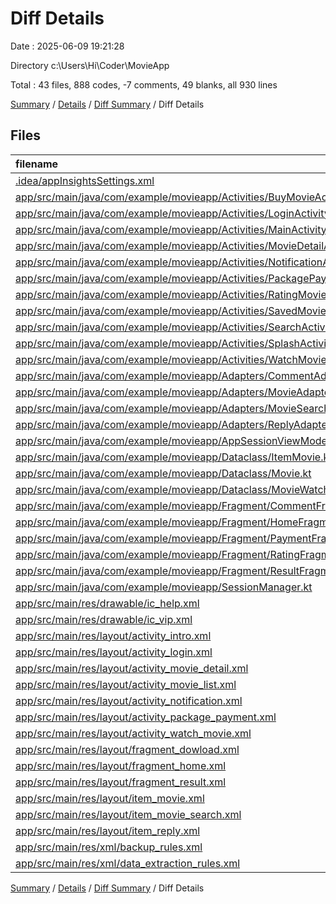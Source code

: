 # Diff Details

Date : 2025-06-09 19:21:28

Directory c:\\Users\\Hi\\Coder\\MovieApp

Total : 43 files,  888 codes, -7 comments, 49 blanks, all 930 lines

[Summary](results.md) / [Details](details.md) / [Diff Summary](diff.md) / Diff Details

## Files
| filename | language | code | comment | blank | total |
| :--- | :--- | ---: | ---: | ---: | ---: |
| [.idea/appInsightsSettings.xml](/.idea/appInsightsSettings.xml) | XML | 14 | 0 | 0 | 14 |
| [app/src/main/java/com/example/movieapp/Activities/BuyMovieActivity.kt](/app/src/main/java/com/example/movieapp/Activities/BuyMovieActivity.kt) | Kotlin | 4 | 0 | 2 | 6 |
| [app/src/main/java/com/example/movieapp/Activities/LoginActivity.kt](/app/src/main/java/com/example/movieapp/Activities/LoginActivity.kt) | Kotlin | 24 | 0 | 0 | 24 |
| [app/src/main/java/com/example/movieapp/Activities/MainActivity.kt](/app/src/main/java/com/example/movieapp/Activities/MainActivity.kt) | Kotlin | 8 | 0 | 1 | 9 |
| [app/src/main/java/com/example/movieapp/Activities/MovieDetailActivity.kt](/app/src/main/java/com/example/movieapp/Activities/MovieDetailActivity.kt) | Kotlin | 74 | 0 | 3 | 77 |
| [app/src/main/java/com/example/movieapp/Activities/NotificationActivity.kt](/app/src/main/java/com/example/movieapp/Activities/NotificationActivity.kt) | Kotlin | 18 | 0 | 1 | 19 |
| [app/src/main/java/com/example/movieapp/Activities/PackagePaymentActivity.kt](/app/src/main/java/com/example/movieapp/Activities/PackagePaymentActivity.kt) | Kotlin | 11 | 0 | 2 | 13 |
| [app/src/main/java/com/example/movieapp/Activities/RatingMovieListActivity.kt](/app/src/main/java/com/example/movieapp/Activities/RatingMovieListActivity.kt) | Kotlin | 19 | 0 | 0 | 19 |
| [app/src/main/java/com/example/movieapp/Activities/SavedMovieListActivity.kt](/app/src/main/java/com/example/movieapp/Activities/SavedMovieListActivity.kt) | Kotlin | 19 | 0 | 0 | 19 |
| [app/src/main/java/com/example/movieapp/Activities/SearchActivity.kt](/app/src/main/java/com/example/movieapp/Activities/SearchActivity.kt) | Kotlin | 31 | 0 | 2 | 33 |
| [app/src/main/java/com/example/movieapp/Activities/SplashActivity.kt](/app/src/main/java/com/example/movieapp/Activities/SplashActivity.kt) | Kotlin | 3 | 0 | 0 | 3 |
| [app/src/main/java/com/example/movieapp/Activities/WatchMovieActivity.kt](/app/src/main/java/com/example/movieapp/Activities/WatchMovieActivity.kt) | Kotlin | 143 | 2 | 5 | 150 |
| [app/src/main/java/com/example/movieapp/Adapters/CommentAdapter.kt](/app/src/main/java/com/example/movieapp/Adapters/CommentAdapter.kt) | Kotlin | 25 | 1 | 0 | 26 |
| [app/src/main/java/com/example/movieapp/Adapters/MovieAdapter.kt](/app/src/main/java/com/example/movieapp/Adapters/MovieAdapter.kt) | Kotlin | 2 | 0 | -1 | 1 |
| [app/src/main/java/com/example/movieapp/Adapters/MovieSearchAdapter.kt](/app/src/main/java/com/example/movieapp/Adapters/MovieSearchAdapter.kt) | Kotlin | 2 | 0 | 0 | 2 |
| [app/src/main/java/com/example/movieapp/Adapters/ReplyAdapter.kt](/app/src/main/java/com/example/movieapp/Adapters/ReplyAdapter.kt) | Kotlin | -1 | 0 | 0 | -1 |
| [app/src/main/java/com/example/movieapp/AppSessionViewModel.kt](/app/src/main/java/com/example/movieapp/AppSessionViewModel.kt) | Kotlin | 32 | 0 | 2 | 34 |
| [app/src/main/java/com/example/movieapp/Dataclass/ItemMovie.kt](/app/src/main/java/com/example/movieapp/Dataclass/ItemMovie.kt) | Kotlin | 1 | 0 | 0 | 1 |
| [app/src/main/java/com/example/movieapp/Dataclass/Movie.kt](/app/src/main/java/com/example/movieapp/Dataclass/Movie.kt) | Kotlin | 2 | 0 | 0 | 2 |
| [app/src/main/java/com/example/movieapp/Dataclass/MovieWatching.kt](/app/src/main/java/com/example/movieapp/Dataclass/MovieWatching.kt) | Kotlin | 1 | 0 | 0 | 1 |
| [app/src/main/java/com/example/movieapp/Fragment/CommentFragment.kt](/app/src/main/java/com/example/movieapp/Fragment/CommentFragment.kt) | Kotlin | 29 | 1 | 2 | 32 |
| [app/src/main/java/com/example/movieapp/Fragment/HomeFragment.kt](/app/src/main/java/com/example/movieapp/Fragment/HomeFragment.kt) | Kotlin | 144 | -8 | -3 | 133 |
| [app/src/main/java/com/example/movieapp/Fragment/PaymentFragment.kt](/app/src/main/java/com/example/movieapp/Fragment/PaymentFragment.kt) | Kotlin | 1 | 0 | 0 | 1 |
| [app/src/main/java/com/example/movieapp/Fragment/RatingFragment.kt](/app/src/main/java/com/example/movieapp/Fragment/RatingFragment.kt) | Kotlin | 28 | 1 | 3 | 32 |
| [app/src/main/java/com/example/movieapp/Fragment/ResultFragment.kt](/app/src/main/java/com/example/movieapp/Fragment/ResultFragment.kt) | Kotlin | 13 | 0 | 2 | 15 |
| [app/src/main/java/com/example/movieapp/SessionManager.kt](/app/src/main/java/com/example/movieapp/SessionManager.kt) | Kotlin | 2 | 0 | 2 | 4 |
| [app/src/main/res/drawable/ic\_help.xml](/app/src/main/res/drawable/ic_help.xml) | XML | 9 | 0 | 1 | 10 |
| [app/src/main/res/drawable/ic\_vip.xml](/app/src/main/res/drawable/ic_vip.xml) | XML | 9 | 0 | 1 | 10 |
| [app/src/main/res/layout/activity\_intro.xml](/app/src/main/res/layout/activity_intro.xml) | XML | 0 | 0 | -3 | -3 |
| [app/src/main/res/layout/activity\_login.xml](/app/src/main/res/layout/activity_login.xml) | XML | 44 | 3 | 8 | 55 |
| [app/src/main/res/layout/activity\_movie\_detail.xml](/app/src/main/res/layout/activity_movie_detail.xml) | XML | 24 | 0 | 4 | 28 |
| [app/src/main/res/layout/activity\_movie\_list.xml](/app/src/main/res/layout/activity_movie_list.xml) | XML | 22 | 0 | 1 | 23 |
| [app/src/main/res/layout/activity\_notification.xml](/app/src/main/res/layout/activity_notification.xml) | XML | 12 | 0 | 0 | 12 |
| [app/src/main/res/layout/activity\_package\_payment.xml](/app/src/main/res/layout/activity_package_payment.xml) | XML | 3 | 4 | 0 | 7 |
| [app/src/main/res/layout/activity\_watch\_movie.xml](/app/src/main/res/layout/activity_watch_movie.xml) | XML | 11 | 0 | 1 | 12 |
| [app/src/main/res/layout/fragment\_dowload.xml](/app/src/main/res/layout/fragment_dowload.xml) | XML | 10 | 0 | 1 | 11 |
| [app/src/main/res/layout/fragment\_home.xml](/app/src/main/res/layout/fragment_home.xml) | XML | 19 | 0 | 2 | 21 |
| [app/src/main/res/layout/fragment\_result.xml](/app/src/main/res/layout/fragment_result.xml) | XML | 16 | 0 | 2 | 18 |
| [app/src/main/res/layout/item\_movie.xml](/app/src/main/res/layout/item_movie.xml) | XML | 34 | -1 | 4 | 37 |
| [app/src/main/res/layout/item\_movie\_search.xml](/app/src/main/res/layout/item_movie_search.xml) | XML | 31 | 0 | 6 | 37 |
| [app/src/main/res/layout/item\_reply.xml](/app/src/main/res/layout/item_reply.xml) | XML | -15 | 0 | -2 | -17 |
| [app/src/main/res/xml/backup\_rules.xml](/app/src/main/res/xml/backup_rules.xml) | XML | 6 | -6 | 0 | 0 |
| [app/src/main/res/xml/data\_extraction\_rules.xml](/app/src/main/res/xml/data_extraction_rules.xml) | XML | 4 | -4 | 0 | 0 |

[Summary](results.md) / [Details](details.md) / [Diff Summary](diff.md) / Diff Details